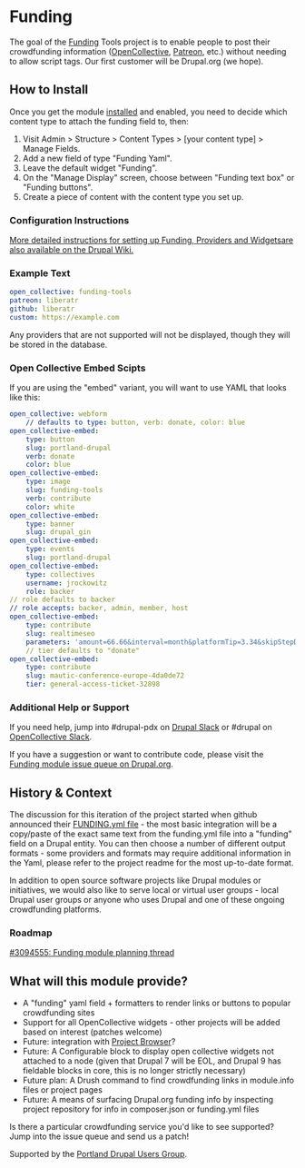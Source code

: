 # Funding

The goal of the [Funding](https://drupal.org/project/funding) Tools project is to enable people to post their crowdfunding information ([OpenCollective](https://opencollective.com/), [Patreon](https://www.patreon.com/), etc.) without needing to allow script tags. Our first customer will be Drupal.org (we hope).

## How to Install

Once you get the module [installed](https://www.drupal.org/docs/extending-drupal/installing-modules) and enabled, you need to decide which content type to attach the funding field to, then:

1. Visit Admin > Structure > Content Types > [your content type] > Manage Fields.
2. Add a new field of type "Funding Yaml".
3. Leave the default widget "Funding".
4. On the "Manage Display" screen, choose between "Funding text box" or "Funding buttons".
5. Create a piece of content with the content type you set up.

### Configuration Instructions

[More detailed instructions for setting up Funding, Providers and Widgetsare also available on the Drupal Wiki.](https://www.drupal.org/docs/contributed-modules/funding)

### Example Text

```yaml
open_collective: funding-tools
patreon: liberatr
github: liberatr
custom: https://example.com
```

Any providers that are not supported will not be displayed, though they will be stored in the database.

### Open Collective Embed Scipts

If you are using the "embed" variant, you will want to use YAML that looks like this:

```yaml
open_collective: webform
    // defaults to type: button, verb: donate, color: blue
open_collective-embed:
    type: button
    slug: portland-drupal
    verb: donate
    color: blue
open_collective-embed:
    type: image
    slug: funding-tools
    verb: contribute
    color: white
open_collective-embed:
    type: banner
    slug: drupal_gin
open_collective-embed:
    type: events
    slug: portland-drupal
open_collective-embed:
    type: collectives
    username: jrockowitz
    role: backer
// role defaults to backer
// role accepts: backer, admin, member, host
open_collective-embed:
    type: contribute
    slug: realtimeseo
    parameters: 'amount=66.66&interval=month&platformTip=3.34&skipStepDetails=true'
    // tier defaults to "donate"
open_collective-embed:
    type: contribute
    slug: mautic-conference-europe-4da0de72
    tier: general-access-ticket-32898
```

### Additional Help or Support

If you need help, jump into #drupal-pdx on [Drupal Slack](https://www.drupal.org/slack) or #drupal on [OpenCollective Slack](https://slack.opencollective.com/).

If you have a suggestion or want to contribute code, please visit the [Funding module issue queue on Drupal.org](https://www.drupal.org/project/issues/funding).

## History & Context

The discussion for this iteration of the project started when github announced their [FUNDING.yml file](https://help.github.com/en/github/administering-a-repository/displaying-a-sponsor-button-in-your-repository) - the most basic integration will be a copy/paste of the exact same text from the funding.yml file into a "funding" field on a Drupal entity. You can then choose a number of different output formats - some providers and formats may require additional information in the Yaml, please refer to the project readme for the most up-to-date format.

In addition to open source software projects like Drupal modules or initiatives, we would also like to serve local or virtual user groups - local Drupal user groups or anyone who uses Drupal and one of these ongoing crowdfunding platforms.

### Roadmap

[#3094555: Funding module planning thread](https://www.drupal.org/project/funding/issues/3094555)

## What will this module provide?

* A "funding" yaml field + formatters to render links or buttons to popular crowdfunding sites
* Support for all OpenCollective widgets - other projects will be added based on interest (patches welcome)
* Future: integration with [Project Browser](https://www.drupal.org/project/project_browser)?
* Future: A Configurable block to display open collective widgets not attached to a node (given that Drupal 7 will be EOL, and Drupal 9 has fieldable blocks in core, this is no longer strictly necessary)
* Future plan: A Drush command to find crowdfunding links in module.info files or project pages
* Future: A means of surfacing Drupal.org funding info by inspecting project repository for info in composer.json or funding.yml files

Is there a particular crowdfunding service you'd like to see supported? Jump into the issue queue and send us a patch!

Supported by the [Portland Drupal Users Group](https://opencollective.com/portland-drupal).
